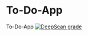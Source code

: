 # To-Do-App
To-Do-App
[![DeepScan grade](https://deepscan.io/api/teams/19512/projects/22935/branches/684588/badge/grade.svg)](https://deepscan.io/dashboard#view=project&tid=19512&pid=22935&bid=684588)
